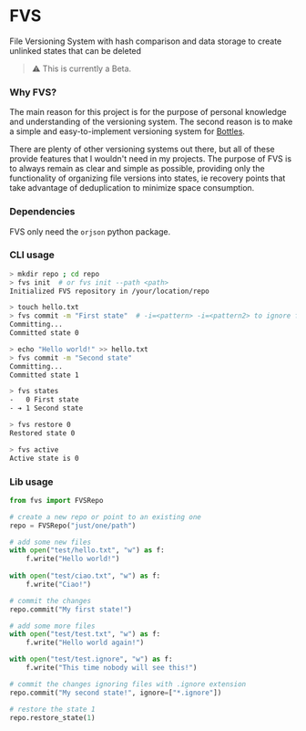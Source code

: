 # FVS
File Versioning System with hash comparison and data storage to create unlinked 
states that can be deleted

> ⚠️ This is currently a Beta.

### Why FVS?
The main reason for this project is for the purpose of personal knowledge and 
understanding of the versioning system. The second reason is to make a simple
and easy-to-implement versioning system for [Bottles](https://github.com/bottlesdevs/Bottles).

There are plenty of other versioning systems out there, but all of these 
provide features that I wouldn't need in my projects. The purpose of FVS is to 
always remain as clear and simple as possible, providing only the functionality 
of organizing file versions into states, ie recovery points that take advantage 
of deduplication to minimize space consumption.

### Dependencies
FVS only need the `orjson` python package.

### CLI usage
```bash
> mkdir repo ; cd repo
> fvs init  # or fvs init --path <path>
Initialized FVS repository in /your/location/repo

> touch hello.txt
> fvs commit -m "First state"  # -i=<pattern> -i=<pattern2> to ignore files
Committing...
Committed state 0

> echo "Hello world!" >> hello.txt
> fvs commit -m "Second state"
Committing...
Committed state 1

> fvs states
-   0 First state
- ➔ 1 Second state

> fvs restore 0
Restored state 0

> fvs active
Active state is 0
```

### Lib usage

```python
from fvs import FVSRepo

# create a new repo or point to an existing one
repo = FVSRepo("just/one/path")

# add some new files
with open("test/hello.txt", "w") as f:
    f.write("Hello world!")
    
with open("test/ciao.txt", "w") as f:
    f.write("Ciao!")

# commit the changes
repo.commit("My first state!")

# add some more files
with open("test/test.txt", "w") as f:
    f.write("Hello world again!")

with open("test/test.ignore", "w") as f:
    f.write("This time nobody will see this!")

# commit the changes ignoring files with .ignore extension
repo.commit("My second state!", ignore=["*.ignore"])

# restore the state 1
repo.restore_state(1)
```
